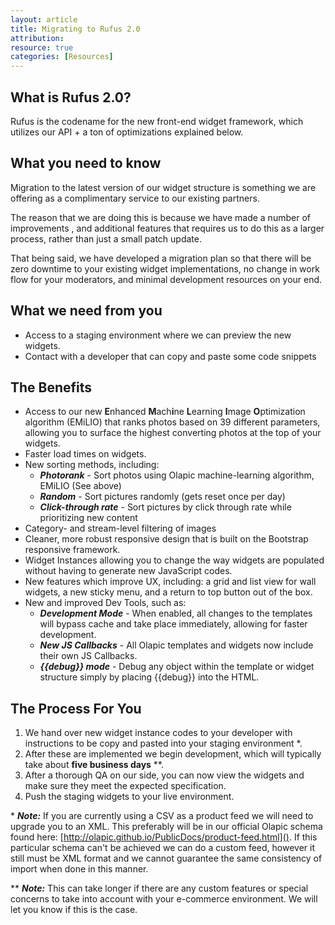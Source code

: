 ```yaml
---
layout: article
title: Migrating to Rufus 2.0
attribution: 
resource: true
categories: [Resources]
---
```



## What is Rufus 2.0?

Rufus is the codename for the new front-end widget framework, which utilizes our API + a ton of optimizations explained below.

## What you need to know

Migration to the latest version of our widget structure is something we are offering as a complimentary service to our existing partners.

The reason that we are doing this is because we have made a number of improvements , and additional features that requires us to do this as a larger process, rather than just a small patch update.

That being said, we have developed a migration plan so that there will be zero downtime to your existing widget implementations, no change in work flow for your moderators, and minimal development resources on your end.

## What we need from you

+ Access to a staging environment where we can preview the new widgets.
+ Contact with a developer that can copy and paste some code snippets

## The Benefits

+ Access to our new <strong>E</strong>nhanced <strong>M</strong>ach<strong>i</strong>ne <strong>L</strong>earning <strong>I</strong>mage <strong>O</strong>ptimization algorithm (EMiLIO) that ranks photos based on 39 different parameters, allowing you to surface the highest converting photos at the top of your widgets.
+ Faster load times on widgets.
+ New sorting methods, including: 
  + ***Photorank*** - Sort photos using Olapic machine-learning algorithm, EMiLIO (See above)
  + ***Random*** - Sort pictures randomly (gets reset once per day) 
  + ***Click-through rate*** - Sort pictures by click through rate while prioritizing new content
+ Category- and stream-level filtering of images
+ Cleaner, more robust responsive design that is built on the Bootstrap responsive framework.
+ Widget Instances allowing you to change the way widgets are populated without having to generate new JavaScript codes.
+ New features which improve UX, including: a grid and list view for wall widgets, a new sticky menu, and a return to top button out of the box.
+ New and improved Dev Tools, such as:
  + ***Development Mode*** - When enabled, all changes to the templates will bypass cache and take place immediately, allowing for faster development.
  + ***New JS Callbacks*** - All Olapic templates and widgets now include their own JS Callbacks.
  + ***{{debug}} mode*** - Debug any object within the template or widget structure simply by placing {{debug}} into the HTML.

## The Process For You

1. We hand over new widget instance codes to your developer with instructions to be copy and pasted into your staging environment *.
2. After these are implemented we begin development, which will typically take about **five business days** **.
3. After a thorough QA on our side, you can now view the widgets and make sure they meet the expected specification.
4. Push the staging widgets to your live environment.

\* ***Note:*** If you are currently using a CSV as a product feed we will need to upgrade you to an XML. This preferably will be in our official Olapic schema found here: [http://olapic.github.io/PublicDocs/product-feed.html](). If this particular schema can't be achieved we can do a custom feed, however it still must be XML format and we cannot guarantee the same consistency of import when done in this manner.</em>

\*\* ***Note:*** This can take longer if there are any custom features or special concerns to take into account with your e-commerce environment. We will let you know if this is the case.</em>

